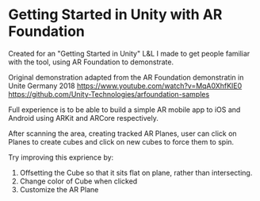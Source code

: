 # Getting Started in Unity with AR Foundation
Created for an "Getting Started in Unity" L&amp;L I made to get people familiar with the tool, using AR Foundation to demonstrate.

Original demonstration adapted from the AR Foundation demonstratin in Unite Germany 2018
https://www.youtube.com/watch?v=MqA0XhfKIE0
https://github.com/Unity-Technologies/arfoundation-samples 

Full experience is to be able to build a simple AR mobile app to iOS and Android using ARKit and ARCore respectively.

After scanning the area, creating tracked AR Planes, user can click on Planes to create cubes and click on new cubes to force them to spin.

Try improving this exprience by:
1. Offsetting the Cube so that it sits flat on plane, rather than intersecting.
2. Change color of Cube when clicked
3. Customize the AR Plane